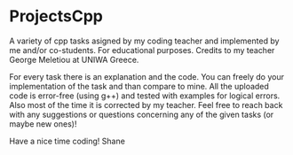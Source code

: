 # ProjectsCpp
A variety of cpp tasks asigned by my coding teacher and implemented by me and/or co-students. 
For educational purposes. 
Credits to my teacher George Meletiou at UNIWA Greece.

For every task there is an explanation and the code.
You can freely do your implementation of the task and than compare to mine.
All the uploaded code is error-free (using g++) and tested with examples for logical errors. Also most of the time it is corrected by my teacher.
Feel free to reach back with any suggestions or questions concerning any of the given tasks (or maybe new ones)!

Have a nice time coding!
Shane
